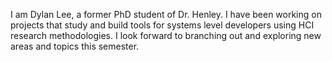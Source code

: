 I am Dylan Lee, a former PhD student of Dr. Henley. I have been working on projects that study and build tools for systems level developers using HCI research methodologies. I look forward to branching out and exploring new areas and topics this semester.  

